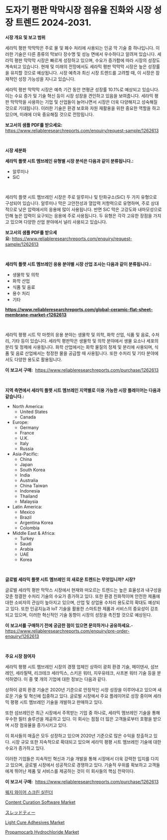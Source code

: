 <p><h1>도자기 평판 막막시장 점유율 진화와 시장 성장 트렌드 2024-2031.</h1></p><p><strong>시장 개요 및 보고 범위</strong></p>
<p><p>세라믹 평판 막막막은 주로 물 및 폐수 처리에 사용되는 인공 막 기술 중 하나입니다. 이러한 기술은 다른 종류의 막보다 장수명 및 성능 면에서 우수하다고 알려져 있습니다. 세라믹 평판 막막막 시장은 빠르게 성장하고 있으며, 수요가 증가함에 따라 시장의 성장도 계속되고 있습니다. 현재 및 미래의 전망에서도 세라믹 평판 막막막 시장은 높은 성장률을 유지할 것으로 예상됩니다. 시장 예측과 최신 시장 트렌드를 고려할 때, 이 시장은 잠재적인 성장 가능성을 지니고 있습니다.</p><p>세라믹 평판 막막막 시장은 예측 기간 동안 연평균 성장률 10.1%로 예상되고 있습니다. 이는 수요 증가 및 기술 혁신 등이 시장 성장을 견인하고 있음을 보여줍니다. 세라믹 평판 막막막을 사용하는 기업 및 산업들이 늘어나면서 시장은 더욱 다양해지고 성숙해질 것으로 기대됩니다. 이러한 기술은 환경 보호와 자원 재활용을 위한 중요한 역할을 하고 있으며, 미래에 더욱 중요해질 것으로 전망됩니다.</p></p>
<p><strong>보고서의 샘플 PDF를 받으세요:</strong> <a href="https://www.reliableresearchreports.com/enquiry/request-sample/1262613">https://www.reliableresearchreports.com/enquiry/request-sample/1262613</a></p>
<p>&nbsp;</p>
<p><strong>시장 세분화</strong></p>
<p><strong>세라믹 플랫 시트 멤브레인 유형별 시장 분석은 다음과 같이 분류됩니다.:</strong></p>
<p><ul><li>알루미나</li><li>SiC</li></ul></p>
<p>&nbsp;</p>
<p><p>세라믹 플랫 시트 멤브레인 시장은 주로 알루미나 및 탄화규소(SiC) 두 가지 유형으로 구성되어 있습니다. 알루미나 막은 고안전성과 열압력 저항력으로 유명하며, 주로 상대적으로 낮은 압력에서의 응용에 많이 사용됩니다. 반면 SiC 막은 고강도와 내마모성으로 인해 높은 압력이 요구되는 응용에 주로 사용됩니다. 두 유형은 각각 고유한 장점을 가지고 있으며 다양한 산업 분야에서 널리 사용되고 있습니다.</p></p>
<p><strong>보고서의 샘플 PDF를 받으세요:</strong>&nbsp;<a href="https://www.reliableresearchreports.com/enquiry/request-sample/1262613">https://www.reliableresearchreports.com/enquiry/request-sample/1262613</a></p>
<p>&nbsp;</p>
<p><strong> 세라믹 플랫 시트 멤브레인 응용 분야별 시장 산업 조사는 다음과 같이 분류됩니다.:</strong></p>
<p><ul><li>생물학 및 의학</li><li>화학 산업</li><li>식품 및 음료</li><li>용수 처리</li><li>기타</li></ul></p>
<p><strong><a href="https://www.reliableresearchreports.com/global-ceramic-flat-sheet-membrane-market-r1262613">https://www.reliableresearchreports.com/global-ceramic-flat-sheet-membrane-market-r1262613</a></strong></p>
<p>&nbsp;</p>
<p><p>세라믹 평평 시트 막 마켓의 응용 분야는 생물학 및 의학, 화학 산업, 식품 및 음료, 수처리, 기타 등이 있습니다. 세라믹 평판막은 생물학 및 의학 분야에서 생물 요소나 세포의 분리 및 정제에 사용됩니다. 화학 산업에서는 화학 물질의 정제 및 분리에 사용되며, 식품 및 음료 산업에서는 청정한 물을 공급할 때 사용됩니다. 또한 수처리 및 기타 분야에서도 다양한 용도로 활용됩니다.</p></p>
<p><strong>이 보고서 구매:</strong>&nbsp; <a href="https://www.reliableresearchreports.com/purchase/1262613">https://www.reliableresearchreports.com/purchase/1262613</a></p>
<p>&nbsp;</p>
<p><strong>지역 측면에서 세라믹 플랫 시트 멤브레인 지역별로 이용 가능한 시장 플레이어는 다음과 같습니다.:</strong></p>
<p><ul>
    <li>
        North America:
        <ul>
            <li>United States</li>
            <li>Canada</li>
        </ul>
    </li>
    <li>
        Europe:
        <ul>
            <li>Germany</li>
            <li>France</li>
            <li>U.K.</li>
            <li>Italy</li>
            <li>Russia</li>
        </ul>
    </li>
    <li>
        Asia-Pacific:
        <ul>
            <li>China</li>
            <li>Japan</li>
            <li>South Korea</li>
            <li>India</li>
            <li>Australia</li>
            <li>China Taiwan</li>
            <li>Indonesia</li>
            <li>Thailand</li>
            <li>Malaysia</li>
        </ul>
    </li>
    <li>
        Latin America:
        <ul>
            <li>Mexico</li>
            <li>Brazil</li>
            <li>Argentina Korea</li>
            <li>Colombia</li>
        </ul>
    </li>
    <li>
        Middle East & Africa:
        <ul>
            <li>Turkey</li>
            <li>Saudi</li>
            <li>Arabia</li>
            <li>UAE</li>
            <li>Korea</li>
        </ul>
    </li>
    </ul></p>
<p>&nbsp;</p>
<p><strong>글로벌 세라믹 플랫 시트 멤브레인 의 새로운 트렌드는 무엇입니까? 시장?</strong></p>
<p><p>글로벌 세라믹 평판 막막스 시장에서 현재와 떠오르는 트렌드는 높은 효율성과 내구성을 갖춘 청결한 수처리 기술의 수요가 증가하고 있다. 또한 환경 친화적이며 안전한 제품에 대한 소비자의 관심이 높아지고 있으며, 산업 및 상업용 수처리 용도로의 확대도 예상되고 있다. 또한 인공지능과 IoT 기술을 활용한 스마트한 제품과 서비스의 중요성이 강조되고 있으며, 이러한 혁신적인 기술 동향이 시장의 성장을 촉진할 것으로 예상된다.</p></p>
<p><strong>이 보고서를 구매하기 전에 궁금한 점이 있으면 문의하거나 공유하세요.</strong>- <a href="https://www.reliableresearchreports.com/enquiry/pre-order-enquiry/1262613">https://www.reliableresearchreports.com/enquiry/pre-order-enquiry/1262613</a></p>
<p>&nbsp;</p>
<p><strong>주요 시장 참여자</strong></p>
<p><p>세라믹 평평 시트 멤브레인 시장의 경쟁 업체인 상하이 광희 환경 기술, 메이덴샤, 섬브레인, 세라필텍, 리크테크 세라믹스, 스키온 워터, 지우유테크, 사프본 워터 기술 등을 분석하였다. 이 중 몇 개의 기업에 대한 정보는 다음과 같다.</p><p>상하이 광희 환경 기술은 2020년 기준으로 안정적인 시장 성장을 이루어내고 있으며 새로운 기술 및 혁신에 집중하고 있다. 글로벌 시장에서 주요 플레이어로 성장 중이며 세라믹 평평 시트 멤브레인 기술을 개발하고 판매하고 있다.</p><p>또한 섬브레인은 최근 시장에서 주목받는 기업 중 하나로, 세라믹 멤브레인 기술을 통해 우수한 필터 솔루션을 제공하고 있다. 이 회사는 점점 더 많은 고객들로부터 호평을 받으며 시장 점유율을 증가시키고 있다.</p><p>이 회사들의 매출은 모두 성장하고 있으며 2020년 기준으로 많은 수익을 창출하고 있다. 시장 규모 또한 지속적으로 확대되고 있으며 세라믹 평평 시트 멤브레인 기술에 대한 수요가 증가하고 있다.</p><p>이러한 기업들은 지속적인 혁신과 기술 개발을 통해 시장에서 더욱 강력한 입지를 다지고 있으며, 글로벌 시장에서 성공적으로 경쟁하고 있다. 기술적 우위를 확보하고 고객들에게 뛰어난 제품 및 서비스를 제공하는 것이 이 회사들의 핵심 전략이다.</p></p>
<p><strong>이 보고서 구매:</strong>&nbsp;&nbsp;<a href="https://www.reliableresearchreports.com/purchase/1262613">https://www.reliableresearchreports.com/purchase/1262613</a></p>
<p><p><a href="https://github.com/vs10l4sfg5c/Market-Research-Report-List-1/blob/main/160857818910.md">웨지 와이어 스크린 실린더</a></p><p><a href="https://www.linkedin.com/pulse/content-curation-software-market-size-trends-growth-outlook-skddf?trackingId=FYM8vcHsUeNvvG3eV5WwLQ%3D%3D">Content Curation Software Market</a></p><p><a href="https://github.com/cnnriuez22368/Market-Research-Report-List-1/blob/main/442735020532.md">スレッドティー</a></p><p><a href="https://issuu.com/reportprime-2/docs/light-cure-adhesives-market-size-2030.pptx">Light Cure Adhesives Market</a></p><p><a href="https://issuu.com/reportprime-2/docs/propamocarb-hydrochloride-market-size-2030.pptx">Propamocarb Hydrochloride Market</a></p></p>